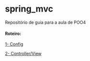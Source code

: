 # spring_mvc
Repositório de guia para a aula de POO4


#### Roteiro:

[1- Config](https://github.com/universo-jf/spring_mvc/tree/1-Config)

[2- Controller/View](https://github.com/universo-jf/spring_mvc/tree/1-Controller)
